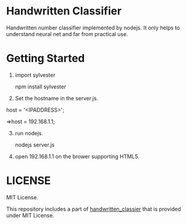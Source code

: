 # Handwritten Classifier

Handwritten number classifier implemented by nodejs.
It only helps to understand neural net and far from practical use.

# Getting Started
1. import sylvester

    npm install sylvester

2. Set the hostname in the server.js.

 host = '&lt;IPADDRESS&gt;';
 
 =&gt;host = 192.168.1.1;

3. run nodejs.

    nodejs server.js

4. open 192.168.1.1 on the brower supporting HTML5.


# LICENSE
MIT License.

This repository includes a part of [handwritten_classier](https://github.com/ginrou/handwritten_classifier) that is provided under MIT License.

